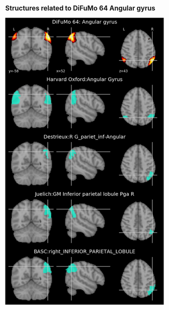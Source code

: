 


## Structures related to DiFuMo 64 Angular gyrus

![36](36.jpg "Structures related to DiFuMo 64 Angular gyrus")